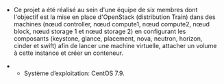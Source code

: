 - Ce projet a été réalisé au sein d'une équipe de six membres dont l'objectif est la mise en place d'OpenStack (distribution Train) dans des machines (nœud controller, nœud compute1, nœud compute2, nœud block, nœud storage 1 et nœud storage 2) en configurant les composants (keystone, glance, placement, nova, neutron, horizon, cinder et swift) afin de lancer une machine virtuelle, attacher un volume à cette instance et créer un conteneur.

- - Système d’exploitation: CentOS 7.9.
